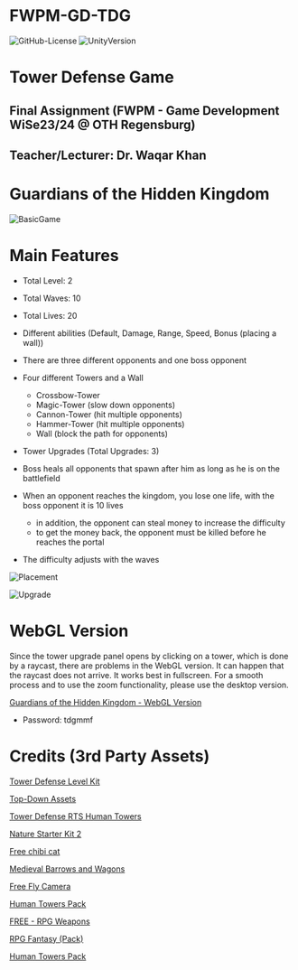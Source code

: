 # FWPM-GD-TDG #

![GitHub-License](https://img.shields.io/badge/License-MIT-51%2C163%2C63?logo=github)
![UnityVersion](https://img.shields.io/badge/Version-2022.1.20f1-blue?logo=unity)

# Tower Defense Game #
## Final Assignment (FWPM - Game Development WiSe23/24 @ OTH Regensburg)
## Teacher/Lecturer: Dr. Waqar Khan
# Guardians of the Hidden Kingdom

![BasicGame](https://github.com/michaelfrankl/FWPM-GD-GOTHK/assets/126682182/c19ec51e-2337-40dc-8be9-108712e5d429)

# Main Features #

- Total Level: 2
- Total Waves: 10
- Total Lives: 20
- Different abilities (Default, Damage, Range, Speed, Bonus (placing a wall))
- There are three different opponents and one boss opponent
- Four different Towers and a Wall
  - Crossbow-Tower
  - Magic-Tower (slow down opponents)
  - Cannon-Tower (hit multiple opponents)
  - Hammer-Tower (hit multiple opponents)
  - Wall (block the path for opponents)
- Tower Upgrades (Total Upgrades: 3)

- Boss heals all opponents that spawn after him as long as he is on the battlefield
- When an opponent reaches the kingdom, you lose one life, with the boss opponent it is 10 lives
  - in addition, the opponent can steal money to increase the difficulty
  - to get the money back, the opponent must be killed before he reaches the portal
- The difficulty adjusts with the waves

![Placement](https://github.com/michaelfrankl/FWPM-GD-GOTHK/assets/126682182/1cff1770-728c-4faa-b342-0d1f8b2512f2)

![Upgrade](https://github.com/michaelfrankl/FWPM-GD-GOTHK/assets/126682182/1c0cd4b1-d232-421d-8a1f-c66db21e9a18)


# WebGL Version #
Since the tower upgrade panel opens by clicking on a tower, which is done by a raycast, there are problems in the WebGL version. It can happen that the raycast does not arrive. It works best in fullscreen.
For a smooth process and to use the zoom functionality, please use the desktop version.

<seealso>
    <category ref="wrs">
        <a href="https://mmf-gd.itch.io/guardians-of-the-hidden-kingdom">Guardians of the Hidden Kingdom - WebGL Version</a>
    </category>
</seealso>

- Password: tdgmmf

# Credits (3rd Party Assets)

<seealso>
    <category ref="wrs">
      
<a href="https://assetstore.unity.com/packages/3d/environments/fantasy/tower-defense-level-kit-49920">Tower Defense Level Kit</a>

<a href="https://assetstore.unity.com/packages/3d/environments/fantasy/top-down-assets-5806">Top-Down Assets</a>

<a href="https://assetstore.unity.com/packages/3d/environments/fantasy/tower-defense-rts-human-towers-10817">Tower Defense RTS Human Towers</a> 

<a href="https://assetstore.unity.com/packages/3d/environments/nature-starter-kit-2-52977#description">Nature Starter Kit 2</a> 

<a href="https://assetstore.unity.com/packages/3d/characters/animals/mammals/free-chibi-cat-165490">Free chibi cat</a>

<a href="https://assetstore.unity.com/packages/3d/environments/historic/medieval-barrows-and-wagons-33411">Medieval Barrows and Wagons</a>

<a href="https://assetstore.unity.com/packages/tools/camera/free-fly-camera-140739">Free Fly Camera</a>

<a href="https://assetstore.unity.com/packages/3d/environments/fantasy/human-towers-pack-146824">Human Towers Pack</a>

<a href="https://assetstore.unity.com/packages/3d/props/weapons/free-rpg-weapons-199738">FREE - RPG Weapons</a>

<a href="https://assetstore.unity.com/packages/3d/characters/humanoids/fantasy/rpg-fantasy-pack-47749">RPG Fantasy (Pack)</a>

<a href="https://assetstore.unity.com/packages/3d/environments/fantasy/human-towers-pack-146824">Human Towers Pack</a>

  </category>
</seealso>


